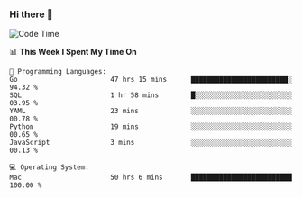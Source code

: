 ### Hi there 👋

<!--
**CrazyCollin/crazycollin** is a ✨ _special_ ✨ repository because its `README.md` (this file) appears on your GitHub profile.

Here are some ideas to get you started:

- 🔭 I’m currently working on ...
- 🌱 I’m currently learning ...
- 👯 I’m looking to collaborate on ...
- 🤔 I’m looking for help with ...
- 💬 Ask me about ...
- 📫 How to reach me: ...
- 😄 Pronouns: ...
- ⚡ Fun fact: ...
-->

<!--START_SECTION:waka-->
![Code Time](http://img.shields.io/badge/Code%20Time-2%2C256%20hrs%2012%20mins-blue)

📊 **This Week I Spent My Time On** 

```text
💬 Programming Languages: 
Go                       47 hrs 15 mins      ████████████████████████░   94.32 % 
SQL                      1 hr 58 mins        █░░░░░░░░░░░░░░░░░░░░░░░░   03.95 % 
YAML                     23 mins             ░░░░░░░░░░░░░░░░░░░░░░░░░   00.78 % 
Python                   19 mins             ░░░░░░░░░░░░░░░░░░░░░░░░░   00.65 % 
JavaScript               3 mins              ░░░░░░░░░░░░░░░░░░░░░░░░░   00.13 % 

💻 Operating System: 
Mac                      50 hrs 6 mins       █████████████████████████   100.00 % 
```


<!--END_SECTION:waka-->
